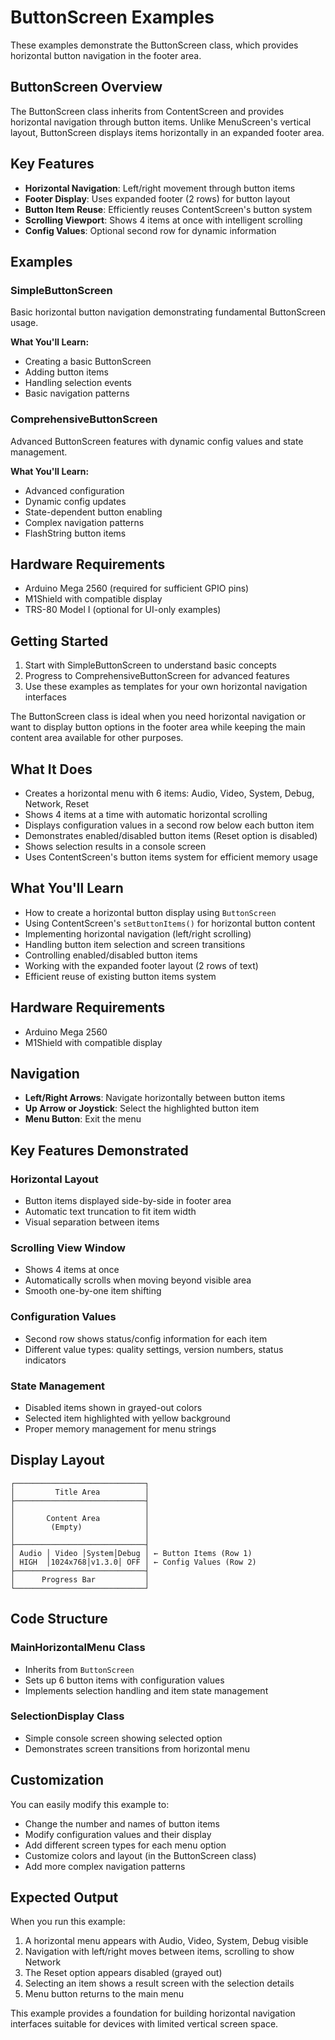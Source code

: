 # ButtonScreen Examples

These examples demonstrate the ButtonScreen class, which provides horizontal button navigation in the footer area.

## ButtonScreen Overview

The ButtonScreen class inherits from ContentScreen and provides horizontal navigation through button items. Unlike MenuScreen's vertical layout, ButtonScreen displays items horizontally in an expanded footer area.

## Key Features

- **Horizontal Navigation**: Left/right movement through button items
- **Footer Display**: Uses expanded footer (2 rows) for button layout
- **Button Item Reuse**: Efficiently reuses ContentScreen's button system
- **Scrolling Viewport**: Shows 4 items at once with intelligent scrolling
- **Config Values**: Optional second row for dynamic information

## Examples

### SimpleButtonScreen

Basic horizontal button navigation demonstrating fundamental ButtonScreen usage.

**What You'll Learn:**

- Creating a basic ButtonScreen
- Adding button items
- Handling selection events
- Basic navigation patterns

### ComprehensiveButtonScreen

Advanced ButtonScreen features with dynamic config values and state management.

**What You'll Learn:**

- Advanced configuration
- Dynamic config updates
- State-dependent button enabling
- Complex navigation patterns
- FlashString button items

## Hardware Requirements

- Arduino Mega 2560 (required for sufficient GPIO pins)
- M1Shield with compatible display
- TRS-80 Model I (optional for UI-only examples)

## Getting Started

1. Start with SimpleButtonScreen to understand basic concepts
2. Progress to ComprehensiveButtonScreen for advanced features
3. Use these examples as templates for your own horizontal navigation interfaces

The ButtonScreen class is ideal when you need horizontal navigation or want to display button options in the footer area while keeping the main content area available for other purposes.

## What It Does

- Creates a horizontal menu with 6 items: Audio, Video, System, Debug, Network, Reset
- Shows 4 items at a time with automatic horizontal scrolling
- Displays configuration values in a second row below each button item
- Demonstrates enabled/disabled button items (Reset option is disabled)
- Shows selection results in a console screen
- Uses ContentScreen's button items system for efficient memory usage

## What You'll Learn

- How to create a horizontal button display using `ButtonScreen`
- Using ContentScreen's `setButtonItems()` for horizontal button content
- Implementing horizontal navigation (left/right scrolling)
- Handling button item selection and screen transitions
- Controlling enabled/disabled button items
- Working with the expanded footer layout (2 rows of text)
- Efficient reuse of existing button items system

## Hardware Requirements

- Arduino Mega 2560
- M1Shield with compatible display

## Navigation

- **Left/Right Arrows**: Navigate horizontally between button items
- **Up Arrow or Joystick**: Select the highlighted button item
- **Menu Button**: Exit the menu

## Key Features Demonstrated

### Horizontal Layout

- Button items displayed side-by-side in footer area
- Automatic text truncation to fit item width
- Visual separation between items

### Scrolling View Window

- Shows 4 items at once
- Automatically scrolls when moving beyond visible area
- Smooth one-by-one item shifting

### Configuration Values

- Second row shows status/config information for each item
- Different value types: quality settings, version numbers, status indicators

### State Management

- Disabled items shown in grayed-out colors
- Selected item highlighted with yellow background
- Proper memory management for menu strings

## Display Layout

```
┌─────────────────────────────┐
│         Title Area          │
├─────────────────────────────┤
│                             │
│       Content Area          │
│        (Empty)              │
│                             │
├─────────────────────────────┤
│ Audio │ Video │System│Debug │ ← Button Items (Row 1)
│ HIGH  │1024x768│v1.3.0│ OFF │ ← Config Values (Row 2)
├─────────────────────────────┤
│      Progress Bar           │
└─────────────────────────────┘
```

## Code Structure

### MainHorizontalMenu Class

- Inherits from `ButtonScreen`
- Sets up 6 button items with configuration values
- Implements selection handling and item state management

### SelectionDisplay Class

- Simple console screen showing selected option
- Demonstrates screen transitions from horizontal menu

## Customization

You can easily modify this example to:

- Change the number and names of button items
- Modify configuration values and their display
- Add different screen types for each menu option
- Customize colors and layout (in the ButtonScreen class)
- Add more complex navigation patterns

## Expected Output

When you run this example:

1. A horizontal menu appears with Audio, Video, System, Debug visible
2. Navigation with left/right moves between items, scrolling to show Network
3. The Reset option appears disabled (grayed out)
4. Selecting an item shows a result screen with the selection details
5. Menu button returns to the main menu

This example provides a foundation for building horizontal navigation interfaces suitable for devices with limited vertical screen space.
